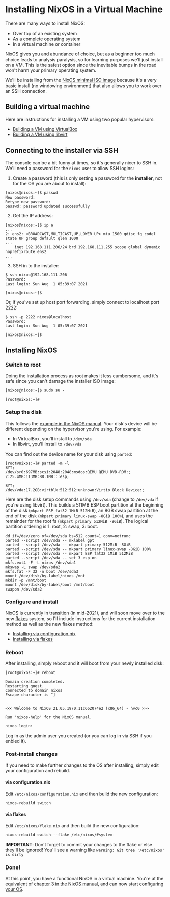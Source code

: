 Installing NixOS in a Virtual Machine
=====================================

There are many ways to install NixOS:

* Over top of an existing system
* As a complete operating system
* In a virtual machine or container

NixOS gives you and abundance of choice, but as a beginner too much choice leads to analysis paralysis, so for learning purposes we'll just install on a VM. This is the safest option since the inevitable bumps in the road won't harm your primary operating system.

We'll be installing from the [NixOS minimal ISO image](https://nixos.org/download.html) because it's a very basic install (no windowing environment) that also allows you to work over an SSH connection.



Building a virtual machine
--------------------------

Here are instructions for installing a VM using two popular hypervisors:

* [Building a VM using VirtualBox](nixos-virtualbox.md)
* [Building a VM using libvirt](nixos-libvirt.md)



Connecting to the installer via SSH
-----------------------------------

The console can be a bit funny at times, so it's generally nicer to SSH in. We'll need a password for the `nixos` user to allow SSH logins:

1. Create a password (this is only setting a password for the **installer**, not for the OS you are about to install):

```text
[nixos@nixos:~]$ passwd
New password: 
Retype new password: 
passwd: password updated successfully
```

2. Get the IP address:

```text
[nixos@nixos:~]$ ip a
...
2: ens2: <BROADCAST,MULTICAST,UP,LOWER_UP> mtu 1500 qdisc fq_codel state UP group default qlen 1000
...
    inet 192.168.111.206/24 brd 192.168.111.255 scope global dynamic noprefixroute ens2
...
```

3. SSH in to the installer:

```text
$ ssh nixos@192.168.111.206
Password: 
Last login: Sun Aug  1 05:39:07 2021

[nixos@nixos:~]$
```

Or, if you've set up host port forwarding, simply connect to localhost port 2222:

```text
$ ssh -p 2222 nixos@localhost
Password: 
Last login: Sun Aug  1 05:39:07 2021

[nixos@nixos:~]$
```



Installing NixOS
----------------

### Switch to root

Doing the installation process as root makes it less cumbersome, and it's safe since you can't damage the installer ISO image:

```text
[nixos@nixos:~]$ sudo su -

[root@nixos:~]#
```

### Setup the disk

This follows the [example in the NixOS manual](https://nixos.org/manual/nixos/stable/#sec-installation-partitioning). Your disk's device will be different depending on the hypervisor you're using. For example:

* In VirtualBox, you'll install to `/dev/sda`
* In libvirt, you'll install to `/dev/vda`

You can find out the device name for your disk using `parted`:

```text
[root@nixos:~]# parted -m -l
BYT;                                                                      
/dev/sr0:697MB:scsi:2048:2048:msdos:QEMU QEMU DVD-ROM:;
2:25.4MB:113MB:88.1MB:::esp;

BYT;                                                                      
/dev/vda:17.2GB:virtblk:512:512:unknown:Virtio Block Device:;
```

Here are the disk setup commands using `/dev/sda` (change to `/dev/vda` if you're using libvirt). This builds a 511MB ESP boot partition at the beginning of the disk (`mkpart ESP fat32 1MiB 512MiB`), an 8GB swap partition at the end of the disk (`mkpart primary linux-swap -8GiB 100%`), and uses the remainder for the root fs (`mkpart primary 512MiB -8GiB`). The logical partition ordering is 1: root, 2: swap, 3: boot.

```text
dd if=/dev/zero of=/dev/sda bs=512 count=1 conv=notrunc
parted --script /dev/sda -- mklabel gpt
parted --script /dev/sda -- mkpart primary 512MiB -8GiB
parted --script /dev/sda -- mkpart primary linux-swap -8GiB 100%
parted --script /dev/sda -- mkpart ESP fat32 1MiB 512MiB
parted --script /dev/sda -- set 3 esp on
mkfs.ext4 -F -L nixos /dev/sda1
mkswap -L swap /dev/sda2
mkfs.fat -F 32 -n boot /dev/sda3
mount /dev/disk/by-label/nixos /mnt
mkdir -p /mnt/boot
mount /dev/disk/by-label/boot /mnt/boot
swapon /dev/sda2
```

### Configure and install

NixOS is currently in transition (in mid-2021), and will soon move over to the new [flakes](https://www.tweag.io/blog/2020-05-25-flakes/) system, so I'll include instructions for the current installation method as well as the new flakes method:

* [Installing via configuration.nix](installing-configuration.md)
* [Installing via flakes](installing-flakes.md)


### Reboot

After installing, simply reboot and it will boot from your newly installed disk:

```text
[root@nixos:~]# reboot

Domain creation completed.
Restarting guest.
Connected to domain nixos
Escape character is ^]


<<< Welcome to NixOS 21.05.1970.11c662074e2 (x86_64) - hvc0 >>>

Run 'nixos-help' for the NixOS manual.

nixos login: 
```

Log in as the admin user you created (or you can log in via SSH if you enbled it).


### Post-install changes

If you need to make further changes to the OS after installing, simply edit your configuration and rebuild.

#### via configuration.nix

Edit `/etc/nixos/configuration.nix` and then build the new configuration:

```text
nixos-rebuild switch
```

#### via flakes

Edit `/etc/nixos/flake.nix` and then build the new configuration:

```text
nixos-rebuild switch --flake /etc/nixos/#system
```

**IMPORTANT**: Don't forget to commit your changes to the flake or else they'll be ignored! You'll see a warning like `warning: Git tree '/etc/nixos' is dirty`


### Done!

At this point, you have a functional NixOS in a virtual machine. You're at the equivalent of [chapter 3 in the NixOS manual](https://nixos.org/manual/nixos/stable/#sec-changing-config), and can now start [configuring your OS](https://nixos.org/manual/nixos/stable/index.html#ch-configuration).

